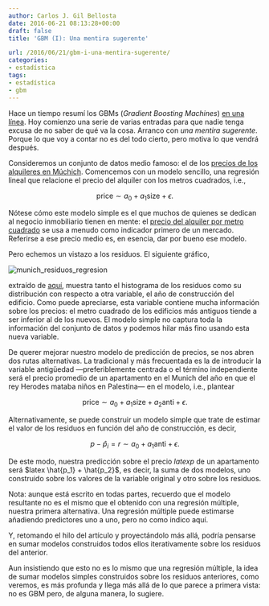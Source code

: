 ```yaml
---
author: Carlos J. Gil Bellosta
date: 2016-06-21 08:13:28+00:00
draft: false
title: 'GBM (I): Una mentira sugerente'

url: /2016/06/21/gbm-i-una-mentira-sugerente/
categories:
- estadística
tags:
- estadística
- gbm
---
```


Hace un tiempo resumí los GBMs (_Gradient Boosting Machines_) [en una línea](https://www.datanalytics.com/2016/03/11/gbm-sintetizado-en-una-linea/). Hoy comienzo una serie de varias entradas para que nadie tenga excusa de no saber de qué va la cosa. Arranco con _una mentira sugerente_. Porque lo que voy a contar no es del todo cierto, pero motiva lo que vendrá después.

Consideremos un conjunto de datos medio famoso: el de los [precios de los alquileres en Múchich](http://www.statistik.lmu.de/service/datenarchiv/miete/miete_e.html). Comencemos con un modelo sencillo, una regresión lineal que relacione el precio del alquiler con los metros cuadrados, i.e.,

$$ \text{price} \sim a_0 + a_1 \text{size} + \epsilon.$$

Nótese cómo este modelo simple es el que muchos de quienes se dedican al negocio inmobiliario tienen en mente: el [precio del alquiler por metro cuadrado](http://www.statista.com/statistics/431672/commercial-property-prime-rents-europe/) se usa a menudo como indicador primero de un mercado. Referirse a ese precio medio es, en esencia, dar por bueno ese modelo.

Pero echemos un vistazo a los residuos. El siguiente gráfico,

![munich_residuos_regresion](/wp-uploads/2016/06/munich_residuos_regresion.png)

extraído de [aquí](http://www.interactivegraphics.org/Slides_files/CaseStudyE.pdf), muestra tanto el histograma de los residuos como su distribución con respecto a otra variable, el año de construcción del edificio. Como puede apreciarse, esta variable contiene mucha información sobre los precios: el metro cuadrado de los edificios más antiguos tiende a ser inferior al de los nuevos. El modelo simple no captura toda la información del conjunto de datos y podemos hilar más fino usando esta nueva variable.

De querer mejorar nuestro modelo de predicción de precios, se nos abren dos rutas alternativas. La tradicional y más frecuentada es la de introducir la variable antigüedad —preferiblemente centrada o el término independiente será el precio promedio de un apartamento en el Munich del año en que el rey Herodes mataba niños en Palestina— en el modelo, i.e., plantear

$$ \text{price} \sim a_0 + a_1 \text{size} + a_2 \text{anti} + \epsilon.$$

Alternativamente, se puede construir un modelo simple que trate de estimar el valor de los residuos en función del año de construcción, es decir,

$$ p - \hat{p}_i = r \sim a_0 + a_1 \text{anti} + \epsilon.$$

De este modo, nuestra predicción sobre el precio $latex p$ de un apartamento será $latex \hat{p_1} + \hat{p_2}$, es decir, la suma de dos modelos, uno construido sobre los valores de la variable original y otro sobre los residuos.

Nota: aunque está escrito en todas partes, recuerdo que el modelo resultante no es el mismo que el obtenido con una regresión múltiple, nuestra primera alternativa. Una regresión múltiple puede estimarse añadiendo predictores uno a uno, pero no como indico aquí.

Y, retomando el hilo del artículo y proyectándolo más allá, podría pensarse en sumar modelos construidos todos ellos iterativamente sobre los residuos del anterior.

Aun insistiendo que esto no es lo mismo que una regresión múltiple, la idea de sumar modelos simples construidos sobre los residuos anteriores, como veremos, es más profunda y llega más allá de lo que parece a primera vista: no es GBM pero, de alguna manera, lo sugiere.